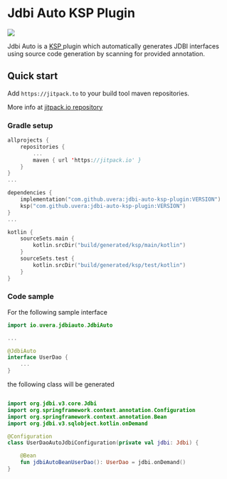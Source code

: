 # Jdbi Auto KSP Plugin

[![](https://jitpack.io/v/uvera/jdbi-auto-ksp-plugin.svg)](https://jitpack.io/#uvera/jdbi-auto-ksp-plugin)

Jdbi Auto is a [ KSP ](https://github.com/google/ksp) plugin which automatically generates JDBI interfaces using source
code generation by scanning for provided annotation.

## Quick start

Add `https://jitpack.to` to your build tool maven repositories.

More info at [ jitpack.io repository ](https://jitpack.io/#uvera/jdbi-auto-ksp-plugin)

### Gradle setup

```kotlin
allprojects {
    repositories {
        ...
        maven { url 'https://jitpack.io' }
    }
}
...

dependencies {
    implementation("com.github.uvera:jdbi-auto-ksp-plugin:VERSION")
    ksp("com.github.uvera:jdbi-auto-ksp-plugin:VERSION")
}
...

kotlin {
    sourceSets.main {
        kotlin.srcDir("build/generated/ksp/main/kotlin")
    }
    sourceSets.test {
        kotlin.srcDir("build/generated/ksp/test/kotlin")
    }
}
```

### Code sample

For the following sample interface

```kotlin
import io.uvera.jdbiauto.JdbiAuto

...

@JdbiAuto
interface UserDao {
    ...
}
```

the following class will be generated

```kotlin

import org.jdbi.v3.core.Jdbi
import org.springframework.context.annotation.Configuration
import org.springframework.context.annotation.Bean
import org.jdbi.v3.sqlobject.kotlin.onDemand

@Configuration
class UserDaoAutoJdbiConfiguration(private val jdbi: Jdbi) {

    @Bean
    fun jdbiAutoBeanUserDao(): UserDao = jdbi.onDemand()
}
```
